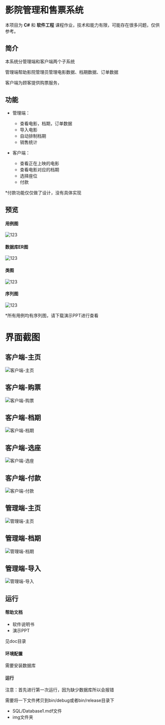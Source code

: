 
# 影院管理和售票系统
本项目为 **C#** 和 **软件工程** 课程作业，技术和能力有限，可能存在很多问题，仅供参考。

## 简介

本系统分管理端和客户端两个子系统

管理端帮助影院管理员管理电影数据、档期数据、订单数据

客户端为顾客提供购票服务，

## 功能
* 管理端：
  - 查看电影，档期，订单数据
  - 导入电影
  - 自动排制档期
  - 销售统计

* 客户端：
  - 查看正在上映的电影
  - 查看电影对应的档期
  - 选择座位
  - 付款

*付款功能仅仅做了设计，没有具体实现

## 预览

#### 用例图
![123](http://llag.net/markdown-img/0.用例图.png)
#### 数据库ER图
![123](http://llag.net/markdown-img/0.ER图.png)
#### 类图
![123](http://llag.net/markdown-img/0.类图.png)
#### 序列图
![123](http://llag.net/markdown-img/0.序列图-购票.png)

*所有用例均有序列图，请下载演示PPT进行查看

# 界面截图

## 客户端-主页
![客户端-主页](http://llag.net/markdown-img/2.1.客户端-主页.png)

## 客户端-购票
![客户端-购票](http://llag.net/markdown-img/2.2.客户端-购票_2.png)

## 客户端-档期
![客户端-档期](http://llag.net/markdown-img/2.5.客户端-档期.png)

## 客户端-选座
![客户端-选座](http://llag.net/markdown-img/2.4.客户端-选座.png)

## 客户端-付款
![客户端-付款](http://llag.net/markdown-img/2.6.客户端-付款.png)

## 管理端-主页
![管理端-主页](http://llag.net/markdown-img/1.1.管理端-主页.png)
## 管理端-档期
![管理端-档期](http://llag.net/markdown-img/1.2.管理端-档期.png)
## 管理端-导入
![管理端-导入](http://llag.net/markdown-img/1.3.管理端-导入.png)


## 运行


#### 帮助文档
* 软件说明书
* 演示PPT

见doc目录

#### 环境配置
需要安装数据库

#### 运行
注意：首先进行第一次运行，因为缺少数据库所以会报错

需要将一下文件拷贝到bin/debug或者bin/release目录下

* SQL/Database1.mdf文件
* img文件夹




